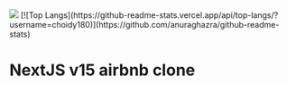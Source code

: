 <img src="https://capsule-render.vercel.app/api?type=waving&color=BDBDC8&height=150&section=header" />
[![Top Langs](https://github-readme-stats.vercel.app/api/top-langs/?username=choidy180)](https://github.com/anuraghazra/github-readme-stats)

# NextJS v15 airbnb clone
